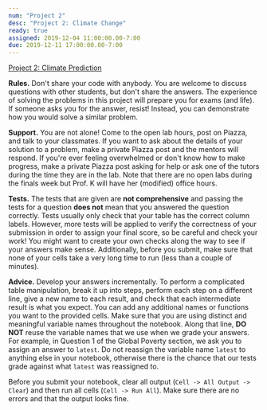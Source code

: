 ```yaml
---
num: "Project 2"
desc: "Project 2: Climate Change"
ready: true
assigned: 2019-12-04 11:00:00.00-7:00
due: 2019-12-11 17:00:00.00-7:00
---
```


[Project 2: Climate Prediction](https://data1.lsit.ucsb.edu/hub/user-redirect/git-pull?repo=https://github.com/ucsb-int5/int5-f19-notebooks&subPath=project2/project2.ipynb)

**Rules.** Don't share your code with anybody. You are welcome to discuss questions with other students, but don't share the answers. The experience of solving the problems in this project will prepare you for exams (and life). If someone asks you for the answer, resist! Instead, you can demonstrate how you would solve a similar problem.

**Support.** You are not alone! Come to the open lab hours, post on Piazza, and talk to your classmates. If you want to ask about the details of your solution to a problem, make a private Piazza post and the mentors will respond. If you're ever feeling overwhelmed or don't know how to make progress, make a private Piazza post asking for help or ask one of the tutors during the time they are in the lab. Note that there are no open labs during the finals week but Prof. K will have her (modified) office hours.

**Tests.** The tests that are given are **not comprehensive** and passing the tests for a question **does not** mean that you answered the question correctly. Tests usually only check that your table has the correct column labels. However, more tests will be applied to verify the correctness of your submission in order to assign your final score, so be careful and check your work! You might want to create your own checks along the way to see if your answers make sense. Additionally, before you submit, make sure that none of your cells take a very long time to run (less than a couple of minutes).

**Advice.** Develop your answers incrementally. To perform a complicated table manipulation, break it up into steps, perform each step on a different line, give a new name to each result, and check that each intermediate result is what you expect. You can add any additional names or functions you want to the provided cells. Make sure that you are using distinct and meaningful variable names throughout the notebook. Along that line, **DO NOT** reuse the variable names that we use when we grade your answers. For example, in Question 1 of the Global Poverty section, we ask you to assign an answer to `latest`. Do not reassign the variable name `latest` to anything else in your notebook, otherwise there is the chance that our tests grade against what `latest` was reassigned to.


Before you submit your notebook, clear all output (`Cell -> All Output -> Clear`) and then run all cells (`Cell -> Run All`). Make sure there are no errors and that the output looks fine.
